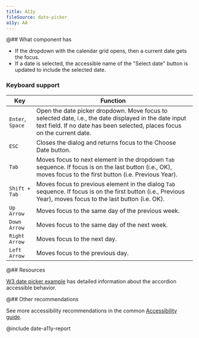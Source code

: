 ```yaml
---
title: A11y
fileSource: date-picker
a11y: AA
---
```


@## What component has

- If the dropdown with the calendar grid opens, then a current date gets the focus.
- If a date is selected, the accessible name of the "Select date" button is updated to include the selected date.

### Keyboard support

| Key              | Function                                                                                                                                                                           |
| ---------------- | ---------------------------------------------------------------------------------------------------------------------------------------------------------------------------------- |
| `Enter`, `Space` | Open the date picker dropdown. Move focus to selected date, i.e., the date displayed in the date input text field. If no date has been selected, places focus on the current date. |
| `ESC`            | Closes the dialog and returns focus to the Choose Date button.                                                                                                                     |
| `Tab`            | Moves focus to next element in the dropdown `Tab` sequence. If focus is on the last button (i.e., OK), moves focus to the first button (i.e. Previous Year).                       |
| `Shift + Tab`    | Moves focus to previous element in the dialog `Tab` sequence. If focus is on the first button (i.e., Previous Year), moves focus to the last button (i.e. OK).                     |
| `Up Arrow`       | Moves focus to the same day of the previous week.                                                                                                                                  |
| `Down Arrow`     | Moves focus to the same day of the next week.                                                                                                                                      |
| `Right Arrow`    | Moves focus to the next day.                                                                                                                                                       |
| `Left Arrow`     | Moves focus to the previous day.                                                                                                                                                   |

@## Resources

[W3 date picker example](https://www.w3.org/TR/wai-aria-practices/examples/dialog-modal/datepicker-dialog.html) has detailed information about the accordion accessible behavior.

@## Other recommendations

See more accessibility recommendations in the common [Accessibility guide](/core-principles/a11y/).

@include date-a11y-report
